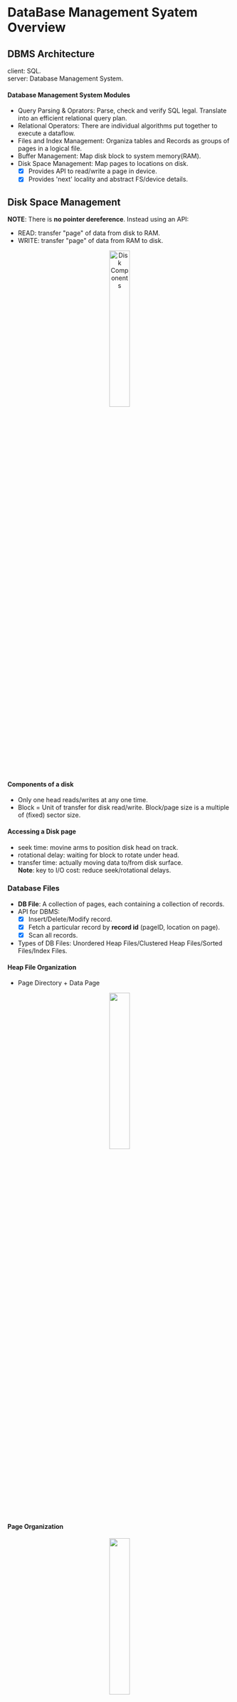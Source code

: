 # DataBase Management Syatem Overview

## DBMS Architecture
client: SQL.  
server: Database Management System.  

#### Database Management System Modules
* Query Parsing & Oprators: Parse, check and verify SQL legal. Translate into an efficient relational query plan.  
* Relational Operators: There are individual algorithms put together to execute a dataflow.  
* Files and Index Management: Organiza tables and Records as groups of pages in a logical file.  
* Buffer Management: Map disk block to system memory(RAM).  
* Disk Space Management: Map pages to locations on disk.   
  - [x] Provides API to read/write a page in device.  
  - [x] Provides 'next' locality and abstract FS/device details.  
  
## Disk Space Management
**NOTE**: There is **no pointer dereference**. Instead using an API:  
* READ: transfer "page" of data from disk to RAM.   
* WRITE: transfer "page" of data from RAM to disk.  
  
<div align=center>
<img src="./pic/dbms/dbms2.png" width="30%" height="30%" alt="Disk Components"/>  
</div>

#### Components of a disk
* Only one head reads/writes at any one time.  
* Block = Unit of transfer for disk read/write. Block/page size is a multiple of (fixed) sector size.  

#### Accessing a Disk page
* seek time: movine arms to position disk head on track.  
* rotational delay: waiting for block to rotate under head.  
* transfer time: actually moving data to/from disk surface.  
**Note**: key to I/O cost: reduce seek/rotational delays.  

### Database Files
* **DB File**: A collection of pages, each containing a collection of records.  
* API for DBMS:  
  - [x] Insert/Delete/Modify record.  
  - [x] Fetch a particular record by **record id** (pageID, location on page).  
  - [x] Scan all records.  
* Types of DB Files: Unordered Heap Files/Clustered Heap Files/Sorted Files/Index Files.  
  
#### Heap File Organization
* Page Directory + Data Page  
<div align=center>
<img src="./pic/dbms/dbms3.png" width="30%" height="30%"/>  
</div>

#### Page Organization

<div align=center>
<img src="./pic/dbms/dbms4.png" width="30%" height="30%"/>  
</div>

* Footer(like header for page)
  - [x] Pointer to free space
  - [x] Record ID + Pointer to beginning of record  

## Files and Index Management

#### Multiple File Organizations
* Heap Files: Suitable when typical access is a full scan of all records.  
* Sorted Files: Best for retrieval in order, or when range of records is needed.  
* Clustered Files & Indexes: Group data into blocks to enable fast look up and efficient modifications.  

#### Cost Model 
<div align=center>
<img src="./pic/dbms/dbms5.png" width="30%" height="30%"/>  
</div>

* B: The number od data blocks in the file.  
* R: Number of records per block.  
* D: Average time to read/write disk block.  

<div align=center>
<img src="./pic/dbms/dbms6.png" width="40%" height="40%"/>  
</div>

#### From Heap Files to Index Files
* Heap Files: look up things by recordId(PageId + slotId).   
* Index Files: look up things by value.  

<div align=center>
<img src="./pic/dbms/dbms7.png" width="40%" height="70%"/>  
</div>

#### Clustered VS Unclustered Index Heap Files

<div align=center>
<img src="./pic/dbms/dbms8.png" width="60%" height="30%"/>  
</div>

* F: Average internal node fanout.  
* E: Average #data entries per half.  

|                   | Heap File   | Sorted File       | Clustered Index     |
| ----------------- | :---------- | ---------------:  | :----------------:  |
| Scan all records  | B*D         | B*D               | 3/2B*D              |
| Equality Search   | 1/2*B*D     |(lg2B)*D           | (lgF(BR/E)+2)*D     |
| Rnage Search      | B*D         | ((lg2B)+pages)*D  | (lgF(BR/E)+3*pages)*D  |
| Insert            | 2*D         | ((lg2B)+B)*D      | (lgF(BR/E)+3)*D     |
| Delete            | (0.5*B+1)*D | ((lg2B)+B)*D      | (lgF(BR/E)+3)*D     |

* Height of Clustered Index: lgF(BR/E). BR: #of records. E: records per leaf. BR/E: #of leafs.   
* Range Search: 2/3 pages full.

## Buffer Management
* Memory is converted into a buffer pool by partitioning the space into frames that pages can be placed in.  
* The buffer pool is responsible for moving physical pages back and forth from main memory to disk.  

<div align=center>
<img src="./pic/dbms/dbms9.png" width="40%" height="30%"/>  
</div>

* Buffer Manager metadata:  
  - [x] **Frame ID** that is uniquely associated with a memory address.  
  - [x] **Page ID** for determining which page a frame currently contains.  
  - [x] **Dirty Bit** for verifying whether or not a page has been modified.  
  - [x] **Pin Count** for tracking the number of requestors currently using a page.(let buffer manager know if a page in use)      

<div align=center>
<img src="./pic/dbms/dbms10.png" width="60%" height="40%"/>  
</div>

##### When a page is requested
* If reauested page is not in pool:
  - [x] Choose an **un-pinned** frame for replacement.  
  - [x] If frame "dirty", write current page to disk, makr "clean".  
  - [x] Read requested page into frame.  

* Pin the page and return its address.  

##### After Requestor Finishes
* Requestor of page must:  
  - [x] Set dirty if page was modified.  
  - [x] Unpin the page.  
* Page in pool may be requested many times:
  - [x] To pin a page: pin_count++.    
  - [x] A page is a candidate for replacement if pin_count == 0.  

##### Page Replacement Policy
* Least-recently-used(LRU)    
  - [x] LRU: add Last used column. Find min Last used(priority heap).  

<div align=center>
<img src="./pic/dbms/dbms11.png" width="50%" height="30%"/>  
</div>

* Clock:  
  - [x] clock hand - point to next page to consider.     
  - [x] Ref bit: represent recently referenced pages.    
  * iterate through frames within the table, skipping pinned pages and wrapping around to frame 0 upon reaching the end, until the first unpinned frame with ref bit = 0 is found.    
  * during each iteration, if the current frame’s ref bit = 1, decrement the ref bit to 0 and move the clock hand to the next frame.    
  * upon reaching a frame with ref bit = 0, evict the existing page, read in the new page, set the frame’s ref bit to 1, and move the clock hand to the next frame.    

* Most-recently-used(MRU)